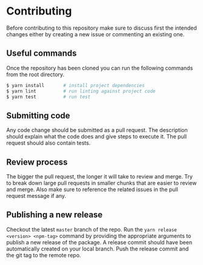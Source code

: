 # Contributing

Before contributing to this repository make sure to discuss first the intended changes either by creating a new issue or commenting an existing one.

## Useful commands

Once the repository has been cloned you can run the following commands from the root directory.

```sh
$ yarn install       # install project dependencies
$ yarn lint          # run linting against project code
$ yarn test          # run test
```

## Submitting code

Any code change should be submitted as a pull request. The description should explain what the code does and give steps to execute it. The pull request should also contain tests.

## Review process

The bigger the pull request, the longer it will take to review and merge. Try to break down large pull requests in smaller chunks that are easier to review and merge. Also make sure to reference the related issues in the pull request message if any.

## Publishing a new release

Checkout the latest `master` branch of the repo. Run the `yarn release <version> <npm-tag>` command by providing the appropriate arguments to publish a new release of the package. A release commit should have been automatically created on your local branch. Push the release commit and the git tag to the remote repo.
